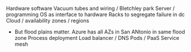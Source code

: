 Hardware software
Vacuum tubes and wiring / Bletchley park
Server / programming
OS as interface to hardware
Racks to segregate failure in dc
Cloud / availability zones / regions
* But flood plains matter. Azure has all AZs in San ANtonio in same flood zone
Process deployment
Load balancer / DNS
Pods / PaaS
Service mesh


